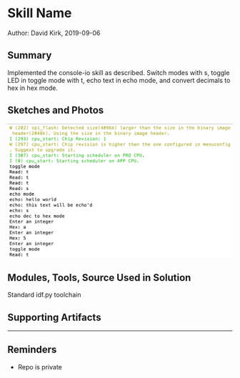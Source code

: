 #  Skill Name

Author: David Kirk, 2019-09-06

## Summary
Implemented the console-io skill as described. Switch modes with s, toggle LED in toggle mode with t, echo text in echo mode, and convert decimals to hex in hex mode.

## Sketches and Photos
![Image](./images/console-io.png)

## Modules, Tools, Source Used in Solution
Standard idf.py toolchain

## Supporting Artifacts


-----

## Reminders
- Repo is private
